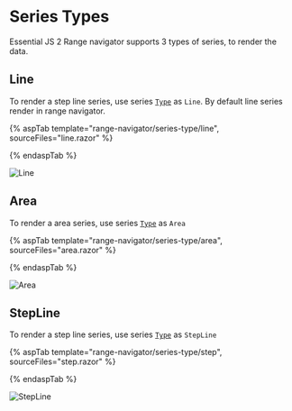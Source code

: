 # Series Types

Essential JS 2 Range navigator supports 3 types of series, to render the data.

<!-- markdownlint-disable MD036 -->

## Line

<!-- markdownlint-disable MD036 -->

To render a step line series, use series [`Type`](https://help.syncfusion.com/cr/blazor/Syncfusion.Blazor.Charts.RangeNavigatorSeries.html#Syncfusion_Blazor_Charts_RangeNavigatorSeries_Type) as `Line`. By default line series render in range navigator.

{% aspTab template="range-navigator/series-type/line", sourceFiles="line.razor" %}

{% endaspTab %}

![Line](images/series-type/line.png)

## Area

To render a area series, use series [`Type`](https://help.syncfusion.com/cr/blazor/Syncfusion.Blazor.Charts.RangeNavigatorSeries.html#Syncfusion_Blazor_Charts_RangeNavigatorSeries_Type) as `Area`

{% aspTab template="range-navigator/series-type/area", sourceFiles="area.razor" %}

{% endaspTab %}

![Area](images/series-type/area.png)

## StepLine

To render a step line series, use series [`Type`](https://help.syncfusion.com/cr/blazor/Syncfusion.Blazor.Charts.RangeNavigatorSeries.html#Syncfusion_Blazor_Charts_RangeNavigatorSeries_Type) as `StepLine`

{% aspTab template="range-navigator/series-type/step", sourceFiles="step.razor" %}

{% endaspTab %}

![StepLine](images/series-type/stepline.png)